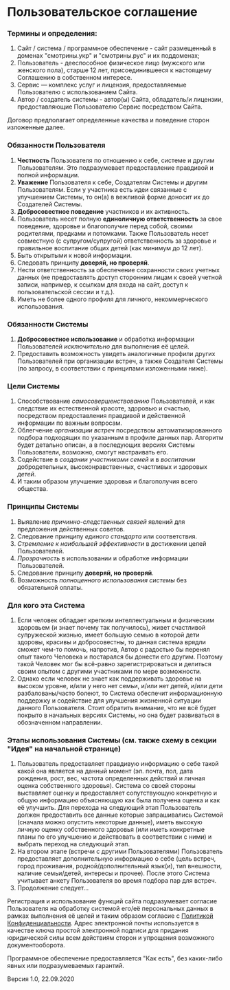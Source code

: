 # Пользовательское соглашение

### Термины и определения:
1. Сайт / система / программное обеспечение - сайт размещенный в доменах "смотрины.укр" и "смотрины.рус" и их поддоменах;
2. Пользователь - дееспособное физическое лицо (мужского или женского пола), старше 12 лет, присоединившееся к настоящему Соглашению в собственном интересе.
3. Сервис — комплекс услуг и лицензия, предоставляемые Пользователю с использованием Сайта.
4. Автор / создатель системы - автор(ы) Сайта, обладатель/и лицензии, предоставляющие Пользователю Сервис посредством Сайта.

Договор предполагает определенные качества и поведение сторон изложенные далее.

### Обязанности Пользователя
1. __Честность__ Пользователя по отношению к себе, системе и другим Пользователям. Это подразумевает предоставление правдивой и полной информации.
2. __Уважение__ Пользователя к себе, Создателям Системы и другим Пользователям. Если у участника есть идеи связанные с улучшением Системы, то он(а) в вежливой форме доносит их до Создателей Системы.
3. __Добросовестное поведение__ участников и их активность.
4. Пользователь несет полную __единоличную ответственность__ за свое поведение, здоровье и благополучие перед собой, своими родителями, предками и потомками. Также Пользователь несет совместную (с супругом/супругой) ответственность за здоровье и правильное воспитание общих детей (как минимум до 12 лет).
5. Быть открытыми к новой информации.
6. Следовать принципу __доверяй, но проверяй__.
7. Нести ответственность за обеспечение сохранности своих учетных данных (не предоставлять доступ сторонним лицам к своей учетной записи, например, к ссылкам для входа на сайт, доступ к пользовательской сессии и т.д.).
8. Иметь не более одного профиля для личного, некоммерческого использования.

### Обязанности Системы
1. __Добросовестное использование__ и обработка информации Пользователей _исключительно_ для выполнения её целей.
2. Предоставить возможность увидеть аналогичные профили других Пользователей при организации встреч, а также Создателя Системы (по запросу, в соответствии с принципами изложенными ниже).

### Цели Системы
1. Способствование _самосовершенствованию_ Пользователей, и как следствие их естественной красоте, здоровью и счастью, посредством предоставления правдивой и действенной информации по важным вопросам.
2. Облегчение _организации встреч_ посредством автоматизированного подбора подходящих по указанным в профиле данных пар. Алгоритм будет детально описан, а в последующих версиях Системы Пользователи, возможно, смогут настраивать его.
3. Содействие в _создании участниками семей_ и в _воспитании_ добродетельных, высоконравственных, счастливых и здоровых _детей_.
4. И таким образом улучшение здоровья и благополучия всего общества.

### Принципы Системы
1. Выявление _причинно-следственных связей_ явлений для предложения действенных советов.
2. Следование принципу _единого стандарта_ или соответствия.
3. _Стремление к наибольшей эффективности_ в достижении целей Пользователей.
4. _Прозрачность_ в использовании и обработке информации Пользователей.
5. Следование принципу __доверяй, но проверяй__.
6. Возможность _полноценного использования системы_ без обязательной оплаты.

### Для кого эта Система
1. Если человек обладает крепким интеллектуальным и физическим здоровьем (и знает почему так получилось), живет счастливой супружеской жизнью, имеет большую семью в которой дети здоровы, красивы и добросовестны, то данная система врядли сможет чем-то помочь, напротив, Автор с радостью бы перенял опыт такого Человека и постарался бы донести его другим. Поэтому такой Человек мог бы всё-равно зарегистрироваться и делиться своим опытом с другими участниками по мере возможности.
2. Однако если человек не знает как поддерживать здоровье на высоком уровне, и/или у него нет семьи, и/или нет детей, и/или дети разбалованы/часто болеют, то Система обеспечит информационную поддержку и содействие для улучшения жизненной ситуации данного Пользователя. Стоит обратить внимание, что не всё будет покрыто в начальных версиях Системы, но она будет развиваться в обозначенном направлении.

### Этапы использования Системы (см. также схему в секции "Идея" на начальной странице)
1. Пользователь предоставляет правдивую информацию о себе такой какой она является на данный момент (эл. почта, пол, дата рождения, рост, вес, частота определенных действий и личная оценка собственного здоровья). Система со своей стороны выставляет оценку и предоставляет сопутствующую конкретную и общую информацию объясняющую как была получена оценка и как её улучшить. Для перехода на следующий этап Пользователь должен предоставить все данные которые запрашивались Системой (сначала можно опустить некоторые данные), иметь высокую личную оценку собственного здоровья (или иметь конкретные планы по его улучшению и действовать в соответствии с ними) и выбрать переход на следующий этап.
2. На втором этапе (встречи с другими Пользователями) Пользователь предоставляет дополнительную информацию о себе (цель встреч, город проживания, родной/дополнительный язык(и), тип внешности, наличие семьи/детей, интересы и прочее). После этого Система учитывает анкету Пользователя во время подбора пар для встреч.
3. Продолжение следует...

Регистрация и использование функций сайта подразумевает согласие Пользователя на обработку системой его/её персональных данных в рамках выполнения её целей и таким образом согласие с [Политикой Конфиденциальности](/политика-конфиденциальности). Адрес электронной почты используется в качестве ключа простой электронной подписи для придания юридической силы всем действиям сторон и упрощения возможного документооборота.

Программное обеспечение предоставляется "Как есть", без каких-либо явных или подразумеваемых гарантий.

Версия 1.0, 22.09.2020
